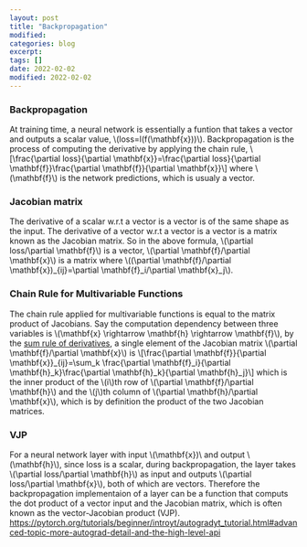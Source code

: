 ```yaml
---
layout: post
title: "Backpropagation"
modified:
categories: blog
excerpt:
tags: []
date: 2022-02-02
modified: 2022-02-02
---
```


### Backpropagation
At training time, a neural network is essentially a funtion that takes a vector and outputs a scalar value, \\(loss=l(f(\mathbf{x}))\\). 
Backpropagation is the process of computing the derivative by applying the chain rule,
\\[\frac{\partial loss}{\partial \mathbf{x}}=\frac{\partial loss}{\partial \mathbf{f}}\frac{\partial \mathbf{f}}{\partial \mathbf{x}}\\]
where \\(\mathbf{f}\\) is the network predictions, which is usualy a vector.

### Jacobian matrix
The derivative of a scalar w.r.t a vector is a vector is of the same shape as the input.
The derivative of a vector w.r.t a vector is a vector is a matrix known as the Jacobian matrix.
So in the above formula, \\(\partial loss/\partial \mathbf{f}\\) is a vector, \\(\partial \mathbf{f}/\partial \mathbf{x}\\) is a matrix where \\((\partial \mathbf{f}/\partial \mathbf{x})_{ij}=\partial \mathbf{f}_i/\partial \mathbf{x}_j\\).


### Chain Rule for Multivariable Functions
The chain rule applied for multivariable functions is equal to the matrix product of Jacobians.
Say the computation dependency between three variables is \\(\mathbf{x} \rightarrow \mathbf{h} \rightarrow \mathbf{f}\\),
by the [sum rule of derivatives](https://en.wikipedia.org/wiki/Differentiation_rules#Differentiation_is_linear), a single element of the Jacobian matrix \\(\partial \mathbf{f}/\partial \mathbf{x}\\) is
\\[\frac{\partial \mathbf{f}}{\partial \mathbf{x}}_{ij}=\sum_k \frac{\partial \mathbf{f}_i}{\partial \mathbf{h}_k}\frac{\partial \mathbf{h}_k}{\partial \mathbf{h}_j}\\]
which is the inner product of the \\(i\\)th row of \\(\partial \mathbf{f}/\partial \mathbf{h}\\) and the \\(j\\)th column of \\(\partial \mathbf{h}/\partial \mathbf{x}\\), which is by definition the product of the two Jacobian matrices.


### VJP
For a neural network layer with input \\(\mathbf{x})\\ and output \\(\mathbf{h}\\), since loss is a scalar, during backpropagation, the layer takes \\(\partial loss/\partial \mathbf{h}\\) as input and outputs \\(\partial loss/\partial \mathbf{x}\\), both of which are vectors.
Therefore the backpropagation implementaion of a layer can be a function that computs the dot product of a vector input and the Jacobian matrix, which is often known as the vector-Jacobian product (VJP).
https://pytorch.org/tutorials/beginner/introyt/autogradyt_tutorial.html#advanced-topic-more-autograd-detail-and-the-high-level-api

